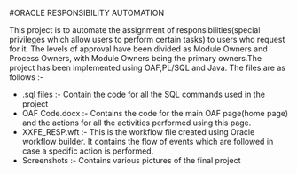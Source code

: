 #ORACLE RESPONSIBILITY AUTOMATION

This project is to automate the assignment of responsibilities(special privileges which allow users to perform certain tasks)  to users who request for it. The levels of approval have been divided as Module Owners and Process Owners, with Module Owners being the primary owners.The project has been implemented using OAF,PL/SQL and Java. The files are as follows :-

- .sql files :- Contain the code for all the SQL commands used in the project
- OAF Code.docx :- Contains the code for the main OAF page(home page) and the actions for all the activities performed using this page.
- XXFE_RESP.wft :- This is the workflow file created using Oracle workflow builder. It contains the flow of events which are followed in case a specific action is performed.
- Screenshots :- Contains various pictures of the final project

